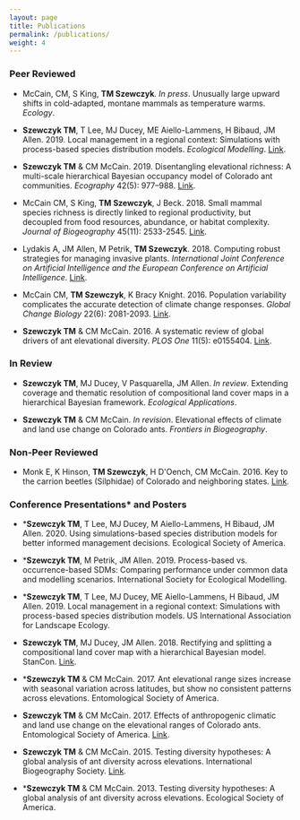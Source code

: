```yaml
---
layout: page
title: Publications
permalink: /publications/
weight: 4
---
```


### Peer Reviewed

- McCain, CM, S King, **TM Szewczyk**. *In press*. Unusually large upward shifts in cold-adapted, montane mammals as temperature warms. *Ecology*.

- **Szewczyk TM**, T Lee, MJ Ducey, ME Aiello-Lammens, H Bibaud, JM Allen. 2019. Local management in a regional context: Simulations with process-based species distribution models. *Ecological Modelling*. [Link](https://doi.org/10.1016/j.ecolmodel.2019.108827).

- **Szewczyk TM** & CM McCain. 2019. Disentangling elevational richness: A multi-scale hierarchical Bayesian occupancy model of Colorado ant communities. *Ecography* 42(5): 977–988. [Link](https://doi.org/10.1111/ecog.04115).

- McCain CM, S King, **TM Szewczyk**, J Beck. 2018. Small mammal species richness is directly linked to regional productivity, but decoupled from food resources, abundance, or habitat complexity. *Journal of Biogeography* 45(11): 2533-2545. [Link](http://dx.doi.org/10.1111/jbi.13432).

- Lydakis A, JM Allen, M Petrik, **TM Szewczyk**. 2018. Computing robust strategies for managing invasive plants. *International Joint Conference on Artificial Intelligence and the European Conference on Artificial Intelligence*. [Link](https://www.researchgate.net/publication/326000204_Computing_Robust_Strategies_for_Managing_Invasive_Plants).

- McCain CM, **TM Szewczyk**, K Bracy Knight. 2016. Population variability complicates the accurate detection of climate change responses. *Global Change Biology* 22(6): 2081-2093. [Link](https://doi.org/10.1111/gcb.13211).

- **Szewczyk TM** & CM McCain. 2016. A systematic review of global drivers of ant elevational diversity. *PLOS One* 11(5): e0155404. [Link](https://doi.org/10.1371/journal.pone.0155404).



### In Review  

- **Szewczyk TM**, MJ Ducey, V Pasquarella, JM Allen. *In review*. Extending coverage and thematic resolution of compositional land cover maps in a hierarchical Bayesian framework. *Ecological Applications*.  

- **Szewczyk TM** & CM McCain. *In revision*. Elevational effects of climate and land use change on Colorado ants. *Frontiers in Biogeography*.





### Non-Peer Reviewed

- Monk E, K Hinson, **TM Szewczyk**, H D'Oench, CM McCain. 2016. Key to the carrion beetles (Silphidae) of Colorado and neighboring states. [Link](https://www.researchgate.net/publication/325723065_Key_to_the_carrion_beetles_Silphidae_of_Colorado_and_neighboring_states).


### Conference Presentations* and Posters

- \***Szewczyk TM**, T Lee, MJ Ducey, M Aiello-Lammens, H Bibaud, JM Allen. 2020. Using simulations-based species distribution models for better informed management decisions. Ecological Society of America.

- \***Szewczyk TM**, M Petrik, JM Allen. 2019. Process-based vs. occurrence-based SDMs: Comparing performance under common data and modelling scenarios. International Society for Ecological Modelling.

- \***Szewczyk TM**, T Lee, MJ Ducey, ME Aiello-Lammens, H Bibaud, JM Allen. 2019. Local management in a regional context: Simulations with process-based species distribution models. US International Association for Landscape Ecology.

- **Szewczyk TM**, MJ Ducey, JM Allen. 2018. Rectifying and splitting a compositional land cover map with a hierarchical Bayesian model. StanCon. [Link](https://www.researchgate.net/publication/325721869_Rectifying_and_splitting_a_compositional_land_cover_map_with_a_hierarchical_Bayesian_model).

- \***Szewczyk TM** & CM McCain. 2017. Ant elevational range sizes increase with seasonal variation across latitudes, but show no consistent patterns across elevations. Entomological Society of America. 

- **Szewczyk TM** & CM McCain. 2017. Effects of anthropogenic climatic and land use change on the elevational ranges of Colorado ants. Entomological Society of America. [Link](https://www.researchgate.net/publication/325721792_Effects_of_anthropogenic_climate_and_land_use_change_on_the_elevational_ranges_of_Colorado_ants).

- **Szewczyk TM** & CM McCain. 2015. Testing diversity hypotheses: A global analysis of ant diversity across elevations. International Biogeography Society. [Link](https://www.researchgate.net/publication/267289781_Testing_diversity_hypotheses_A_global_analysis_of_ant_diversity_across_elevations).

- \***Szewczyk TM** & CM McCain. 2013. Testing diversity hypotheses: A global analysis of ant diversity across elevations. Ecological Society of America.
